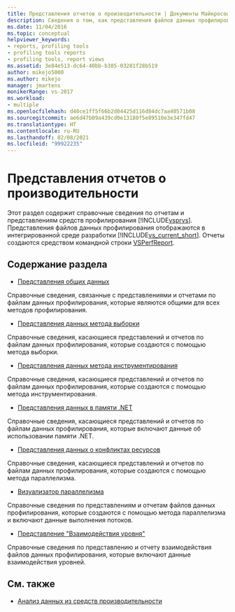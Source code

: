 ```yaml
---
title: Представления отчетов о производительности | Документы Майкрософт
description: Сведения о том, как представления файлов данных профилирования отображаются в интегрированной среде разработки Visual Studio.
ms.date: 11/04/2016
ms.topic: conceptual
helpviewer_keywords:
- reports, profiling tools
- profiling tools reports
- profiling tools, report views
ms.assetid: 3e84e513-dc64-40bb-b385-03281f28b519
author: mikejo5000
ms.author: mikejo
manager: jmartens
monikerRange: vs-2017
ms.workload:
- multiple
ms.openlocfilehash: d40ce1ff5f66b2d04425d116d84dc7aa40571b08
ms.sourcegitcommit: ae6d47b09a439cd0e13180f5e89510e3e347fd47
ms.translationtype: HT
ms.contentlocale: ru-RU
ms.lasthandoff: 02/08/2021
ms.locfileid: "99922235"
---
```

# <a name="performance-report-views"></a>Представления отчетов о производительности
Этот раздел содержит справочные сведения по отчетам и представлениям средств профилирования [!INCLUDE[vsprvs](../code-quality/includes/vsprvs_md.md)]. Представления файлов данных профилирования отображаются в интегрированной среде разработки [!INCLUDE[vs_current_short](../code-quality/includes/vs_current_short_md.md)]. Отчеты создаются средством командной строки [VSPerfReport](../profiling/vsperfreport.md).

## <a name="in-this-section"></a>Содержание раздела
- [Представления общих данных](../profiling/common-data-views.md)

 Справочные сведения, связанные с представлениями и отчетами по файлам данных профилирования, которые являются общими для всех методов профилирования.

- [Представления данных метода выборки](../profiling/profiler-sampling-method-data-views.md)

 Справочные сведения, касающиеся представлений и отчетов по файлам данных профилирования, которые создаются с помощью метода выборки.

- [Представления данных метода инструментирования](../profiling/instrumentation-method-data-views.md)

 Справочные сведения, касающиеся представлений и отчетов по файлам данных профилирования, которые создаются с помощью метода инструментирования.

- [Представления данных в памяти .NET](../profiling/dotnet-memory-data-views.md)

 Справочные сведения, касающиеся представлений и отчетов по файлам данных профилирования, которые включают данные об использовании памяти .NET.

- [Представления данных о конфликтах ресурсов](../profiling/resource-contention-data-views.md)

 Справочные сведения, касающиеся представлений и отчетов по файлам данных профилирования, которые создаются с помощью метода параллелизма.

- [Визуализатор параллелизма](../profiling/concurrency-visualizer.md)

 Справочные сведения по представлениям и отчетам файлов данных профилирования, которые создаются с помощью метода параллелизма и включают данные выполнения потоков.

- [Представление "Взаимодействия уровня"](../profiling/tier-interactions-view.md)

 Справочные сведения по представлению и отчету взаимодействия файлов данных профилирования, которые включают данные взаимодействия уровней.

## <a name="see-also"></a>См. также
- [Анализ данных из средств производительности](../profiling/analyzing-performance-tools-data.md)
